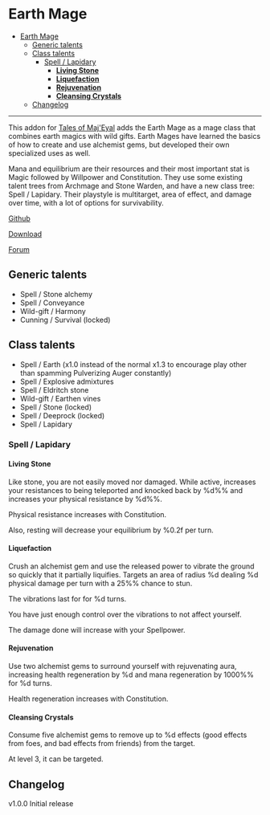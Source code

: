 # Earth Mage

- [Earth Mage](#earth-mage)
  - [Generic talents](#generic-talents)
  - [Class talents](#class-talents)
    - [Spell / Lapidary](#spell--lapidary)
      - [__Living Stone__](#living-stone)
      - [__Liquefaction__](#liquefaction)
      - [__Rejuvenation__](#rejuvenation)
      - [__Cleansing Crystals__](#cleansing-crystals)
  - [Changelog](#changelog)

---

This addon for [Tales of Maj'Eyal](https://te4.org/) adds the Earth Mage as a mage class that combines earth magics with wild gifts. Earth Mages have learned the basics of how to create and use alchemist gems, but developed their own specialized uses as well.

Mana and equilibrium are their resources and their most important stat is Magic followed by Willpower and Constitution. They use some existing talent trees from Archmage and Stone Warden, and have a new class tree: Spell / Lapidary. Their playstyle is multitarget, area of effect, and damage over time, with a lot of options for survivability.

[Github](https://github.com/Werekracken/tome-earthmage)

[Download](https://te4.org/games/addons/tome/earthmage)

[Forum]()

## Generic talents

- Spell / Stone alchemy
- Spell / Conveyance
- Wild-gift / Harmony
- Cunning / Survival (locked)

## Class talents

- Spell / Earth (x1.0 instead of the normal x1.3 to encourage play other than spamming Pulverizing Auger constantly)
- Spell / Explosive admixtures
- Spell / Eldritch stone
- Wild-gift / Earthen vines
- Spell / Stone  (locked)
- Spell / Deeprock  (locked)
- Spell / Lapidary

### Spell / Lapidary

#### __Living Stone__

Like stone, you are not easily moved nor damaged. While active, increases your resistances to being teleported and knocked back by %d%% and increases your physical resistance by %d%%.

Physical resistance increases with Constitution.

Also, resting will decrease your equilibrium by %0.2f per turn.

#### __Liquefaction__

Crush an alchemist gem and use the released power to vibrate the ground so quickly that it partially liquifies. Targets an area of radius %d dealing %d physical damage per turn with a 25%% chance to stun.

The vibrations last for for %d turns.

You have just enough control over the vibrations to not affect yourself.

The damage done will increase with your Spellpower.

#### __Rejuvenation__

Use two alchemist gems to surround yourself with rejuvenating aura, increasing health regeneration by %d and mana regeneration by 1000%% for %d turns.

Health regeneration increases with Constitution.

#### __Cleansing Crystals__

Consume five alchemist gems to remove up to %d effects (good effects from foes, and bad effects from friends) from the target.

At level 3, it can be targeted.

## Changelog

v1.0.0
Initial release
